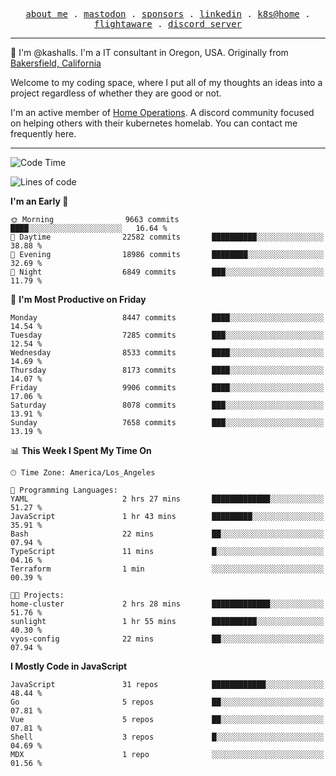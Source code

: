 <p align="center">
  <samp>
    <a href="https://jordanjones.org/">about me</a> .
    <a rel="me" href="https://mastodon.social/@kashall">mastodon</a> .
    <a href="https://github.com/sponsors/kashalls">sponsors</a> .
    <a href="https://linkedin.com/in/jordpjones">linkedin</a> .
    <a href="https://github.com/kashalls/home-cluster">k8s@home</a> .
    <a href="https://flightaware.com/adsb/stats/user/kashalls">flightaware</a> .
    <a href="https://discord.gg/V2WrCfqba9">discord server</a>
  </samp>
</p>

----------------------------------------------------------------

:wave: I'm @kashalls. I'm a IT consultant in Oregon, USA. Originally from [Bakersfield, California](https://maps.app.goo.gl/QQMtywTWghpXB6Tu6)

Welcome to my coding space, where I put all of my thoughts an ideas into a project regardless of whether they are good or not.

I'm an active member of [Home Operations](https://discord.gg/home-operations). A discord community focused on helping others with their kubernetes homelab. You can contact me frequently here.

----------------------------------------------------------------
<!--START_SECTION:waka-->
![Code Time](http://img.shields.io/badge/Code%20Time-1%2C941%20hrs%2032%20mins-blue)

![Lines of code](https://img.shields.io/badge/From%20Hello%20World%20I%27ve%20Written-10.6%20million%20lines%20of%20code-blue)

**I'm an Early 🐤** 

```text
🌞 Morning                9663 commits        ████░░░░░░░░░░░░░░░░░░░░░   16.64 % 
🌆 Daytime                22582 commits       ██████████░░░░░░░░░░░░░░░   38.88 % 
🌃 Evening                18986 commits       ████████░░░░░░░░░░░░░░░░░   32.69 % 
🌙 Night                  6849 commits        ███░░░░░░░░░░░░░░░░░░░░░░   11.79 % 
```
📅 **I'm Most Productive on Friday** 

```text
Monday                   8447 commits        ████░░░░░░░░░░░░░░░░░░░░░   14.54 % 
Tuesday                  7285 commits        ███░░░░░░░░░░░░░░░░░░░░░░   12.54 % 
Wednesday                8533 commits        ████░░░░░░░░░░░░░░░░░░░░░   14.69 % 
Thursday                 8173 commits        ████░░░░░░░░░░░░░░░░░░░░░   14.07 % 
Friday                   9906 commits        ████░░░░░░░░░░░░░░░░░░░░░   17.06 % 
Saturday                 8078 commits        ███░░░░░░░░░░░░░░░░░░░░░░   13.91 % 
Sunday                   7658 commits        ███░░░░░░░░░░░░░░░░░░░░░░   13.19 % 
```


📊 **This Week I Spent My Time On** 

```text
🕑︎ Time Zone: America/Los_Angeles

💬 Programming Languages: 
YAML                     2 hrs 27 mins       █████████████░░░░░░░░░░░░   51.27 % 
JavaScript               1 hr 43 mins        █████████░░░░░░░░░░░░░░░░   35.91 % 
Bash                     22 mins             ██░░░░░░░░░░░░░░░░░░░░░░░   07.94 % 
TypeScript               11 mins             █░░░░░░░░░░░░░░░░░░░░░░░░   04.16 % 
Terraform                1 min               ░░░░░░░░░░░░░░░░░░░░░░░░░   00.39 % 

🐱‍💻 Projects: 
home-cluster             2 hrs 28 mins       █████████████░░░░░░░░░░░░   51.76 % 
sunlight                 1 hr 55 mins        ██████████░░░░░░░░░░░░░░░   40.30 % 
vyos-config              22 mins             ██░░░░░░░░░░░░░░░░░░░░░░░   07.94 % 
```

**I Mostly Code in JavaScript** 

```text
JavaScript               31 repos            ████████████░░░░░░░░░░░░░   48.44 % 
Go                       5 repos             ██░░░░░░░░░░░░░░░░░░░░░░░   07.81 % 
Vue                      5 repos             ██░░░░░░░░░░░░░░░░░░░░░░░   07.81 % 
Shell                    3 repos             █░░░░░░░░░░░░░░░░░░░░░░░░   04.69 % 
MDX                      1 repo              ░░░░░░░░░░░░░░░░░░░░░░░░░   01.56 % 
```




<!--END_SECTION:waka-->